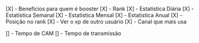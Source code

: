 [X] - Benefícios para quem é booster
[X] - Rank
[X] - Estatistica Diária
[X] - Estatistica Semanal
[X] - Estatistica Mensal
[X] - Estatistica Anual
[X] - Posição no rank
[X] - Ver o xp de outro usuário
[X] - Canal que mais usa

[] - Tempo de CAM
[] - Tempo de transmissão
